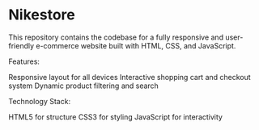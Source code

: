 # Nikestore
This repository contains the codebase for a fully responsive and user-friendly e-commerce website built with HTML, CSS, and JavaScript.

Features:

Responsive layout for all devices
Interactive shopping cart and checkout system
Dynamic product filtering and search


Technology Stack:

HTML5 for structure
CSS3 for styling
JavaScript for interactivity
